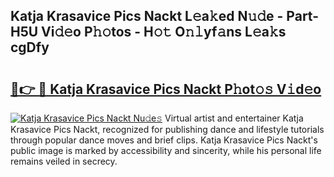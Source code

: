 ## Katja Krasavice Pics Nackt L𝚎a𝚔ed N𝚞𝚍e - Part-H5U Vi𝚍𝚎o P𝚑𝚘tos - H𝚘𝚝 O𝚗𝚕yf𝚊ns L𝚎a𝚔s cgDfy

# <h2><a href="http://kf5lt3l.oniu.top/?m=Katja+Krasavice+Pics+Nackt">🔗👉 🔴 Katja Krasavice Pics Nackt P𝚑ot𝚘𝚜 V𝚒d𝚎o</a></h2>

[![Katja Krasavice Pics Nackt Nu𝚍e𝚜](https://i.imgur.com/0qMVB7G.gif)](http://kf5lt3l.oniu.top/?m=Katja+Krasavice+Pics+Nackt)
Virtual artist and entertainer Katja Krasavice Pics Nackt, recognized for publishing dance and lifestyle tutorials through popular dance moves and brief clips. Katja Krasavice Pics Nackt's public image is marked by accessibility and sincerity, while his personal life remains veiled in secrecy.  
